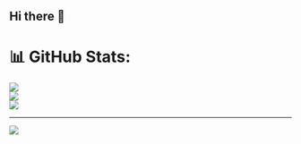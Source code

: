 ## Hi there 👋

# 📊 GitHub Stats:
![](https://github-readme-stats.vercel.app/api?username=FilippoPaganelli&theme=dark&hide_border=false&include_all_commits=true&count_private=true)<br/>
![](https://github-readme-streak-stats.herokuapp.com/?user=FilippoPaganelli&theme=dark&hide_border=false&exclude_repo=FilippoPaganelli.github.io)<br/>
![](https://github-readme-stats.vercel.app/api/top-langs/?username=FilippoPaganelli&theme=dark&hide_border=false&include_all_commits=true&count_private=true&layout=compact)

---
[![](https://visitcount.itsvg.in/api?id=FilippoPaganelli&icon=0&color=3)](https://visitcount.itsvg.in)

<!-- Proudly created with GPRM ( https://gprm.itsvg.in ) -->
